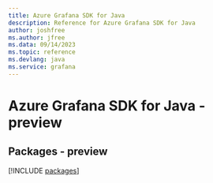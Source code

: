 ```yaml
---
title: Azure Grafana SDK for Java
description: Reference for Azure Grafana SDK for Java
author: joshfree
ms.author: jfree
ms.data: 09/14/2023
ms.topic: reference
ms.devlang: java
ms.service: grafana
---
```

# Azure Grafana SDK for Java - preview
## Packages - preview
[!INCLUDE [packages](grafana-index.md)]